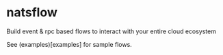 # natsflow

Build event &amp; rpc based flows to interact with your entire cloud ecosystem

See (examples)[examples] for sample flows.